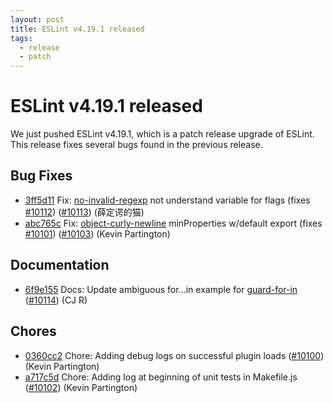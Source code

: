 ```yaml
---
layout: post
title: ESLint v4.19.1 released
tags:
  - release
  - patch
---
```

# ESLint v4.19.1 released

We just pushed ESLint v4.19.1, which is a patch release upgrade of ESLint. This release fixes several bugs found in the previous release. 










## Bug Fixes


* [3ff5d11](https://github.com/eslint/eslint/commit/3ff5d11) Fix: [no-invalid-regexp](/docs/rules/no-invalid-regexp) not understand variable for flags (fixes [#10112](https://github.com/eslint/eslint/issues/10112)) ([#10113](https://github.com/eslint/eslint/issues/10113)) (薛定谔的猫)
* [abc765c](https://github.com/eslint/eslint/commit/abc765c) Fix: [object-curly-newline](/docs/rules/object-curly-newline) minProperties w/default export (fixes [#10101](https://github.com/eslint/eslint/issues/10101)) ([#10103](https://github.com/eslint/eslint/issues/10103)) (Kevin Partington)




## Documentation


* [6f9e155](https://github.com/eslint/eslint/commit/6f9e155) Docs: Update ambiguous for...in example for [guard-for-in](/docs/rules/guard-for-in) ([#10114](https://github.com/eslint/eslint/issues/10114)) (CJ R)








## Chores


* [0360cc2](https://github.com/eslint/eslint/commit/0360cc2) Chore: Adding debug logs on successful plugin loads ([#10100](https://github.com/eslint/eslint/issues/10100)) (Kevin Partington)
* [a717c5d](https://github.com/eslint/eslint/commit/a717c5d) Chore: Adding log at beginning of unit tests in Makefile.js ([#10102](https://github.com/eslint/eslint/issues/10102)) (Kevin Partington)


